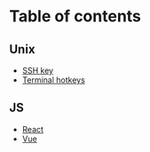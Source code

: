 # Table of contents

## Unix
* [SSH key](unix/ssh-key.md)
* [Terminal hotkeys](unix/terminal-hotkeys.md)

## JS

* [React](js/react.md)
* [Vue](Vue)

